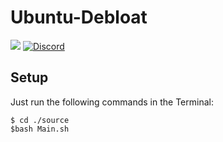 # Ubuntu-Debloat
<img src="https://img.shields.io/badge/Ubuntu-E95420?style=for-the-badge&logo=ubuntu&logoColor=white"></img>
[![Discord](https://img.shields.io/badge/Discord-7289DA?style=for-the-badge&logo=discord&logoColor=white)](https://discordapp.com/users/WebSnke#8752)

## Setup
Just run the following commands in the Terminal:

```
$ cd ./source
$bash Main.sh
```
